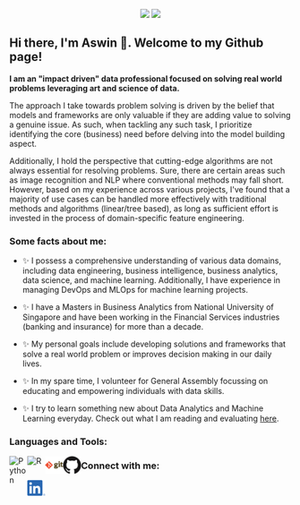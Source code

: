 <p align="center">
  <a href="http://www.linkedin.com/in/aswinsreenivas" target="_blank"><img src="https://img.shields.io/badge/Linkedin-Follow%20Aswin-blue?logo=linkedin" /></a>
  <a href="https://twitter.com/drag88" target="_blank"><img src="https://img.shields.io/badge/Twitter-Follow%20Aswin-blue?logo=twitter" /></a>
</p>

## Hi there, I'm Aswin 🙌. Welcome to my Github page!

**I am an "impact driven" data professional focused on solving real world problems leveraging art and science of data.**

The approach I take towards problem solving is driven by the belief that models and frameworks are only valuable if they are adding value to solving a genuine issue. As such, when tackling any such task, I prioritize identifying the core (business) need before delving into the model building aspect.

Additionally, I hold the perspective that cutting-edge algorithms are not always essential for resolving problems. Sure, there are certain areas such as image recognition and NLP where conventional methods may fall short. However, based on my experience across various projects, I've found that a majority of use cases can be handled more effectively with traditional methods and algorithms (linear/tree based), as long as sufficient effort is invested in the process of domain-specific feature engineering.

### Some facts about me:

- :sparkles: I possess a comprehensive understanding of various data domains, including data engineering, business intelligence, business analytics, data science, and machine learning. Additionally, I have experience in managing DevOps and MLOps for machine learning projects.

- :sparkles: I have a Masters in Business Analytics from National University of Singapore and have been working in the Financial Services industries (banking and insurance) for more than a decade.

- :sparkles: My personal goals include developing solutions and frameworks that solve a real world problem or improves decision making in our daily lives.

- :sparkles: In my spare time, I volunteer for General Assembly focussing on educating and empowering individuals with data skills.

- :sparkles: I try to learn something new about Data Analytics and Machine Learning everyday. Check out what I am reading and evaluating [here](https://github.com/drag88/datascience_knowledge_repo).

### Languages and Tools:

[<img align="left" alt="Python" width="32px" src="https://upload.wikimedia.org/wikipedia/commons/thumb/c/c3/Python-logo-notext.svg/200px-Python-logo-notext.svg.png" />][github]
[<img align="left" alt="R" width="32px" src="https://upload.wikimedia.org/wikipedia/commons/thumb/1/1b/R_logo.svg/512px-R_logo.svg.png" />][github]
[<img align="left" alt="Git" width="32px" src="https://raw.githubusercontent.com/github/explore/80688e429a7d4ef2fca1e82350fe8e3517d3494d/topics/git/git.png" />][github]
[<img align="left" alt="GitHub" width="32px" src="https://raw.githubusercontent.com/github/explore/78df643247d429f6cc873026c0622819ad797942/topics/github/github.png" />][github]

### Connect with me:

[<img align="left" alt="Aswin | LinkedIn" width="32px" src="https://github.com/ngupta23/ngupta23/blob/master/logo/linkedin/LI-In-Bug.png" />][linkedin]

[github]: https://github.com/drag88
[linkedin]: https://www.linkedin.com/in/aswinsreenivas/
